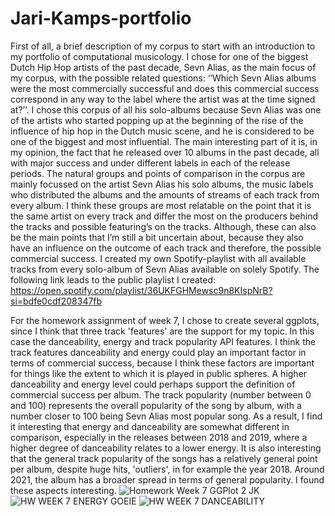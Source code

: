 # Jari-Kamps-portfolio
First of all, a brief description of my corpus to start with an introduction to my portfolio of computational musicology. I chose for one of the biggest Dutch Hip Hop artists of the past decade, Sevn Alias, as the main focus of my corpus, with the possible related questions: ‘’Which Sevn Alias albums were the most commercially successful and does this commercial success correspond in any way to the label where the artist was at the time signed at?’’. I chose this corpus of all his solo-albums because Sevn Alias was one of the artists who started popping up at the beginning of the rise of the influence of hip hop in the Dutch music scene, and he is considered to be one of the biggest and most influential. The main interesting part of it is, in my opinion, the fact that he released over 10 albums in the past decade, all with major success and under different labels in each of the release periods. The natural groups and points of comparison in the corpus are mainly focussed on the artist Sevn Alias his solo albums, the music labels who distributed the albums and the amounts of streams of each track from every album. I think these groups are most relatable on the point that it is the same artist on every track and differ the most on the producers behind the tracks and possible featuring’s on the tracks. Although, these can also be the main points that I’m still a bit uncertain about, because they also have an influence on the outcome of each track and therefore, the possible commercial success. I created my own Spotify-playlist with all available tracks from every solo-album of Sevn Alias available on solely Spotify. The following link leads to the public playlist I created: https://open.spotify.com/playlist/36UKFGHMewsc9n8KIspNrB?si=bdfe0cdf208347fb

For the homework assignment of week 7, I chose to create several ggplots, since I think that three track 'features' are the support for my topic. In this case the danceability, energy and track popularity API features. I think the track features danceability and energy could play an important factor in terms of commercial success, because I think these factors are important for things like the extent to which it is played in public spheres. A higher danceability and energy level could perhaps support the definition of commercial success per album. The track popularity (number between 0 and 100) represents the overall popularity of the song by album, with a number closer to 100 being Sevn Alias most popular song.
As a result, I find it interesting that energy and danceability are somewhat different in comparison, especially in the releases between 2018 and 2019, where a higher degree of danceability relates to a lower energy. It is also interesting that the general track popularity of the songs has a relatively general point per album, despite huge hits, 'outliers', in for example the year 2018. Around 2021, the album has a broader spread in terms of general popularity. I found these aspects interesting.
![Homework Week 7 GGPlot 2 JK](https://user-images.githubusercontent.com/125207992/220071195-8a51aeda-d992-4d41-9ba7-eb04bf433fb7.png)
![HW WEEK 7 ENERGY GOEIE](https://user-images.githubusercontent.com/125207992/220071287-2719fa3f-ed87-4a51-a58b-f65c95331ff8.png)
![HW WEEK 7 DANCEABILITY](https://user-images.githubusercontent.com/125207992/220071298-1526b972-b1e6-47f2-90fb-88432ba573bd.png)
